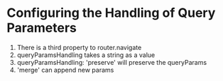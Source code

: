 # Configuring the Handling of Query Parameters
01. There is a third property to router.navigate
02. queryParamsHandling takes a string as a value
03. queryParamsHandling: 'preserve' will preserve the queryParams
04. 'merge' can append new params